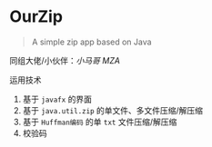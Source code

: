 # OurZip

> A simple zip app based on Java

同组大佬/小伙伴：*小马哥 MZA*

运用技术
1. 基于 `javafx` 的界面
2. 基于 `java.util.zip` 的单文件、多文件压缩/解压缩
3. 基于 `Huffman编码`  的单 `txt` 文件压缩/解压缩
4. 校验码
